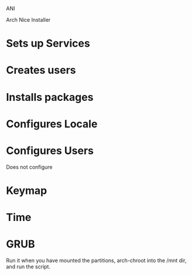 ANI

Arch Nice Installer

# Sets up Services
# Creates users
# Installs packages
# Configures Locale
# Configures Users

Does not configure

# Keymap
# Time
# GRUB

Run it when you have mounted the partitions, arch-chroot into the /mnt dir, and run the script.
